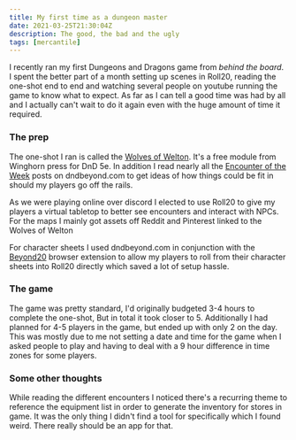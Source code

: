 ```yaml
---
title: My first time as a dungeon master
date: 2021-03-25T21:30:04Z
description: The good, the bad and the ugly
tags: [mercantile]
---
```


I recently ran my first Dungeons and Dragons game from *behind the board*. I spent the better part of a month setting up scenes in Roll20, reading the one-shot end to end and watching several people on youtube running the game to know what to expect. As far as I can tell a good time was had by all and I actually can't wait to do it again even with the huge amount of time it required. 

### The prep

The one-shot I ran is called the [Wolves of Welton](https://winghornpress.com/adventures/wolves-of-welton/). It's a free module from Winghorn press for DnD 5e. In addition I read nearly all the [Encounter of the Week](https://www.dndbeyond.com/tag/encounter-of-the-week) posts on dndbeyond.com to get ideas of how things could be fit in should my players go off the rails.  

As we were playing online over discord I elected to use Roll20 to give my players a virtual tabletop to better see encounters and interact with NPCs. For the maps I mainly got assets off Reddit and Pinterest linked to the Wolves of Welton 

For character sheets I used dndbeyond.com in conjunction with the [Beyond20](https://beyond20.here-for-more.info/) browser extension to allow my players to roll from their character sheets into Roll20 directly which saved a lot of setup hassle.

### The game
The game was pretty standard, I'd originally budgeted 3-4 hours to complete the one-shot, But in total it took closer to 5. Additionally I had planned for 4-5 players in the game, but ended up with only 2 on the day. This was mostly due to me not setting a date and time for the game when I asked people to play and having to deal with a 9 hour difference in time zones for some players.

### Some other thoughts
While reading the different encounters I noticed there's a recurring theme to reference the equipment list in order to generate the inventory for stores in game. It was the only thing I didn't find a tool for specifically which I found weird. There really should be an app for that.
